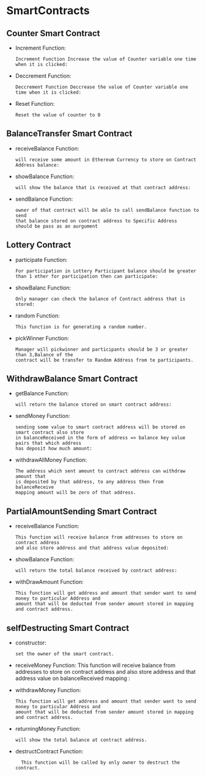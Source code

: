 # SmartContracts
 ## Counter Smart Contract

- Increment Function:

      Increment Function Increase the value of Counter variable one time when it is clicked:
- Deccrement Function:

      Deccrement Function Deccrease the value of Counter variable one time when it is clicked:
- Reset Function:

      Reset the value of counter to 0
      
 ## BalanceTransfer Smart Contract

- receiveBalance Function:

      will receive some amount in Ethereum Currency to store on Contract Address balance:
- showBalance Function:

      will show the balance that is received at that contract address:
- sendBalance Function:

      owner of that contract will be able to call sendBalance function to send 
      that balance stored on contract address to Specific Address
      should be pass as an aurgument

## Lottery Contract

- participate Function:

      For participation in Lottery Participant balance should be greater
      than 1 ether for participation then can participate:
- showBalanc Function:

      Only manager can check the balance of Contract address that is stored:
- random Function:

      This function is for generating a random number.
- pickWinner Function:

      Manager will pickwinner and participants should be 3 or greater than 3,Balance of the
      contract will be transfer to Random Address from te participants.

## WithdrawBalance Smart Contract

- getBalance Function:

      will return the balance stored on smart contract address:
- sendMoney Function:

      sending some value to smart contract address will be stored on smart contract also store
      in balanceReceived in the form of address => balance key value pairs that which address
      has deposit how much amount:
- withdrawAllMoney Function:

      The address which sent amount to contract address can withdraw amount that
      is deposited by that address, to any address then from balanceReceive
      mapping amount will be zero of that address.
      

## PartialAmountSending Smart Contract

- receiveBalance Function:

      This function will receive balance from addresses to store on contract address
      and also store address and that address value deposited:
- showBalance Function:

      will return the total balance received by contract address:
- withDrawAmount Function:

      This function will get address and amount that sender want to send money to particular Address and
      amount that will be deducted from sender amount stored in mapping and contract address.

## selfDestructing Smart Contract

- constructor:

      set the owner of the smart contract.
- receiveMoney Function:
     This function will receive balance from addresses to store on contract address
      and also store address and that address value  on balanceReceived mapping :
- withdrawMoney Function:

      This function will get address and amount that sender want to send money to particular Address and
      amount that will be deducted from sender amount stored in mapping and contract address.
- returningMoney Function:

      will show the total balance at contract address.
- destructContract Function:
       
        This function will be called by only owner to destruct the contract.
